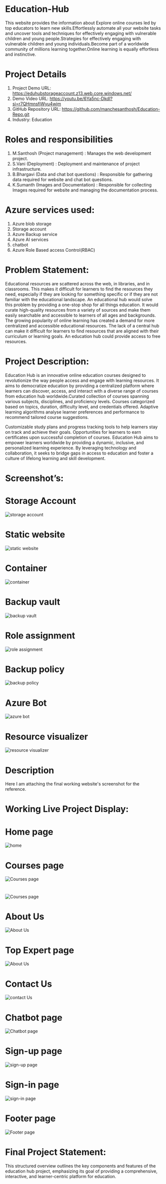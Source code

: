 # Education-Hub

This website provides the information about Explore online courses led by top educators to learn new skills.Effortlessly automate all your website tasks and uncover tools and techniques for effectively engaging with vulnerable children and young people.Strategies for effectively engaging with vulnerable children and young individuals.Become part of a worldwide community of millions learning together.Online learning is equally effortless and instinctive.

# Project Details
1. Project Demo URL: https://eduhubstorageaccount.z13.web.core.windows.net/
2. Demo Video URL: https://youtu.be/6Ya5nc-DkdI?si=r7QHmnsfjWyu4wjm
3. GitHub Repository URL: https://github.com/manchesanthosh/Education-Repo.git
4. Industry: Education
   
# Roles and responsibilities
1. M.Santhosh (Project management) : Manages the web development project.
2. S.Vani (Deployment) : Deployment and maintenance of project infrastructure.
3. B.Bhargavi (Data and chat bot questions) : Responsible for gathering data required for website and chat bot questions.
4. K.Sumanth (Images and Documentation) : Responsible for collecting Images required for website and managing the documentation process.
# Azure services used:
1. Azure blob storage
2. Storage account
3. Azure Backup service
4. Azure AI services
5. chatbot
6. Azure Role Based access Control(RBAC)
# Problem Statement:
Educational resources are scattered across the web, in libraries, and in classrooms. This makes it difficult for learners to find the resources they need, especially if they are looking for something specific or if they are not familiar with the educational landscape. An educational hub would solve this problem by providing a one-stop shop for all things education. It would curate high-quality resources from a variety of sources and make them easily searchable and accessible to learners of all ages and backgrounds.
The growing popularity of online learning has created a demand for more centralized and accessible educational resources. The lack of a central hub can make it difficult for learners to find resources that are aligned with their curriculum or learning goals.  An education hub could provide access to free resources.

# Project Description:
Education Hub is an innovative online education courses designed to revolutionize the way people access and engage with learning resources. It aims to democratize education by providing a centralized platform where learners can discover, access, and interact with a diverse range of courses from education hub worldwide.Curated collection of courses spanning various subjects, disciplines, and proficiency levels. Courses categorized based on topics, duration, difficulty level, and credentials offered. Adaptive learning algorithms analyse learner preferences and performance to recommend tailored course suggestions. 

Customizable study plans and progress tracking tools to help learners stay on track and achieve their goals. Opportunities for learners to earn certificates upon successful completion of courses. Education Hub aims to empower learners worldwide by providing a dynamic, inclusive, and personalized learning experience. By leveraging technology and collaboration, it seeks to bridge gaps in access to education and foster a culture of lifelong learning and skill development.


# Screenshot’s:
# Storage Account
![storage account](https://manchesanthosh.github.io/Education-Repo/storage.png)

# Static website
![static website](https://manchesanthosh.github.io/Education-Repo/staticpage.png)

# Container
![container](https://manchesanthosh.github.io/Education-Repo/container.png)

# Backup vault
![backup vault](https://manchesanthosh.github.io/Education-Repo/Backupvault.png)

# Role assignment
![role assignment](https://manchesanthosh.github.io/Education-Repo/Role%20Assignment.png)

# Backup policy
![backup policy](https://manchesanthosh.github.io/Education-Repo/Backup%20Policy.png)

# Azure Bot
![azure bot](https://manchesanthosh.github.io/Education-Repo/Azure%20Bot.png)

# Resource visualizer
![resource visualizer](https://manchesanthosh.github.io/Education-Repo/resourcevisualizer.png)

# Description
Here I am attaching the final working website's screenshot for the reference.

# Working Live Project Display:
# Home page
![home](https://manchesanthosh.github.io/Education-Repo/Homepage.png)

# Courses page
![Courses page](https://manchesanthosh.github.io/Education-Repo/course11.png)

#
![Courses page](https://manchesanthosh.github.io/Education-Repo/course22.png)

# About Us
![About Us](https://manchesanthosh.github.io/Education-Repo/Aboutus.png)

# Top Expert page
![About Us](https://manchesanthosh.github.io/Education-Repo/topexperts.png)

# Contact Us
![contact Us](https://manchesanthosh.github.io/Education-Repo/Contactus.png)

# Chatbot page
![Chatbot page](https://manchesanthosh.github.io/Education-Repo/chatbot.png)

# Sign-up page 
![sign-up page](https://manchesanthosh.github.io/Education-Repo/signup1.png)

# Sign-in page 
![sign-in page](https://manchesanthosh.github.io/Education-Repo/signin1.png)

# Footer page
![Footer page](https://manchesanthosh.github.io/Education-Repo/about1.png)


# Final Project Statement:
This structured overview outlines the key components and features of the education hub project, emphasizing its goal of providing a comprehensive, interactive, and learner-centric platform for education.

